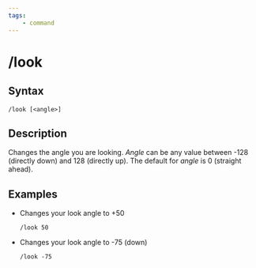 ```yaml
---
tags:
    - command
---
```

# /look

## Syntax
<!--cmd-syntax-start-->
```eqcommand
/look [<angle>]
```
<!--cmd-syntax-end-->

## Description
<!--cmd-desc-start-->
Changes the angle you are looking. _Angle_ can be any value between -128 (directly down) and 128 (directly up). The default for _angle_ is 0 (straight ahead).
<!--cmd-desc-end-->
## Examples

* Changes your look angle to +50

  ```text
  /look 50
  ```

* Changes your look angle to -75 (down)

  ```text
  /look -75
  ```

